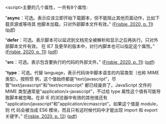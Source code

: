 \<script\>主要的几个属性，一共有8个属性:

“**async**：可选。表示应该立即开始下载脚本，但不能阻止其他页面动作，比如下载资源或等待其 他脚本加载。只对外部脚本文件有效。” ([Frisbie, 2020, p. 11](zotero://select/library/items/7IJ4AZCV)) ([pdf](zotero://open-pdf/library/items/ANGIKB3K?page=36&annotation=4BMXDNVX))

“**defer**：可选。表示脚本可以延迟到文档完全被解析和显示之后再执行。只对外部脚本文件有效。 在 IE7 及更早的版本中，对行内脚本也可以指定这个属性。” ([Frisbie, 2020, p. 11](zotero://select/library/items/7IJ4AZCV)) ([pdf](zotero://open-pdf/library/items/ANGIKB3K?page=36&annotation=V2XHTE7C))

“**src**：可选。表示包含要执行的代码的外部文件。” ([Frisbie, 2020, p. 11](zotero://select/library/items/7IJ4AZCV)) ([pdf](zotero://open-pdf/library/items/ANGIKB3K?page=36&annotation=ZNPVAAQF))

“**type**：可选。代替 language，表示代码块中脚本语言的内容类型（也称 MIME 类型）。按照惯 例，这个值始终都是"text/javascript"，尽管"text/javascript"和"text/ecmascript" 都已经废弃了。JavaScript 文件的 MIME 类型通常是"application/x-javascript"，不过给 type 属性这个值有可能导致脚本被忽略。在非 IE 的浏览器中有效的其他值还有 "application/javascript"和"application/ecmascript"。如果这个值是 module，则 代 码会被当成 ES6 模块，而且只有这时候代码中才能出现 import 和 export 关键字。” ([Frisbie, 2020, p. 12](zotero://select/library/items/7IJ4AZCV)) ([pdf](zotero://open-pdf/library/items/ANGIKB3K?page=37&annotation=FMWHAFTN))